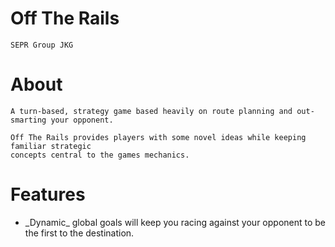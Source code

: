 Off The Rails
=
    SEPR Group JKG


About
=
    A turn-based, strategy game based heavily on route planning and out-smarting your opponent.
    
    Off The Rails provides players with some novel ideas while keeping familiar strategic
    concepts central to the games mechanics.

Features
=
   <ul>
   <li>_Dynamic_ global goals will keep you racing against your opponent to be the first to the destination.</li>
   </ul>
